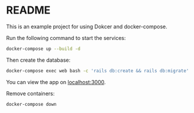 # README

This is an example project for using Dokcer and docker-compose.

Run the following command to start the services:

```sh
docker-compose up --build -d
```

Then create the database:

```sh
docker-compose exec web bash -c 'rails db:create && rails db:migrate'
```

You can view the app on [localhost:3000](http://localhost:3000/).

Remove containers:

```sh
docker-compose down
```